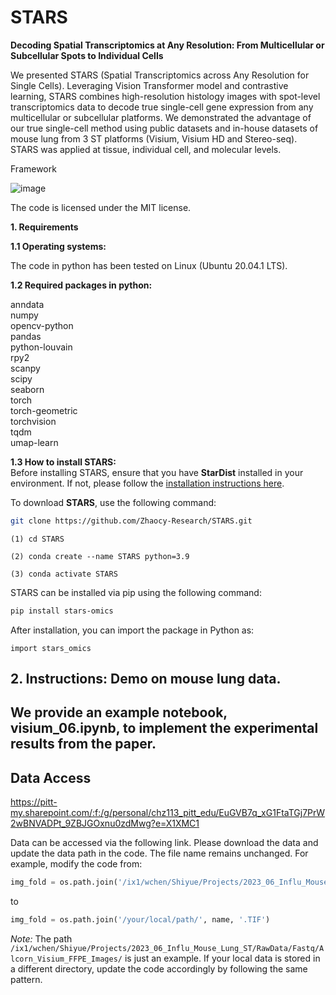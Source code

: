 # STARS
**Decoding Spatial Transcriptomics at Any Resolution: From Multicellular or Subcellular Spots to Individual Cells**

We presented STARS (Spatial Transcriptomics across Any Resolution for Single Cells). Leveraging Vision Transformer model and contrastive learning, STARS combines high-resolution histology images with spot-level transcriptomics data to decode true single-cell gene expression from any multicellular or subcellular platforms. We demonstrated the advantage of our true single-cell method using public datasets and in-house datasets of mouse lung from 3 ST platforms (Visium, Visium HD and Stereo-seq). STARS was applied at tissue, individual cell, and molecular levels.

Framework

![image](https://github.com/Zhaocy-Research/STARS/blob/main/STARS.png)

The code is licensed under the MIT license.




**1. Requirements**

**1.1 Operating systems:**

The code in python has been tested on Linux (Ubuntu 20.04.1 LTS).  

**1.2 Required packages in python:**

anndata   
numpy  
opencv-python   
pandas  
python-louvain  
rpy2  
scanpy  
scipy  
seaborn   
torch  
torch-geometric    
torchvision  
tqdm  
umap-learn  

**1.3 How to install STARS:**  
Before installing STARS, ensure that you have **StarDist** installed in your environment. If not, please follow the [installation instructions here](https://github.com/stardist/stardist).

To download **STARS**, use the following command:

```bash
git clone https://github.com/Zhaocy-Research/STARS.git
```

```
(1) cd STARS

(2) conda create --name STARS python=3.9

(3) conda activate STARS  
```
STARS can be installed via pip using the following command:

```bash
pip install stars-omics
```
After installation, you can import the package in Python as:
```
import stars_omics
```

## 2. Instructions: Demo on mouse lung data.

## We provide an example notebook, **visium_06.ipynb**, to implement the experimental results from the paper.

## Data Access
https://pitt-my.sharepoint.com/:f:/g/personal/chz113_pitt_edu/EuGVB7q_xG1FtaTGj7PrW2wBNVADPt_9ZBJGOxnu0zdMwg?e=X1XMC1

Data can be accessed via the following link. Please download the data and update the data path in the code. The file name remains unchanged. For example, modify the code from:

```python
img_fold = os.path.join('/ix1/wchen/Shiyue/Projects/2023_06_Influ_Mouse_Lung_ST/RawData/Fastq/Alcorn_Visium_FFPE_Images/', name + '.TIF')
```

to

```python
img_fold = os.path.join('/your/local/path/', name, '.TIF')
```

*Note:* The path `/ix1/wchen/Shiyue/Projects/2023_06_Influ_Mouse_Lung_ST/RawData/Fastq/Alcorn_Visium_FFPE_Images/` is just an example. If your local data is stored in a different directory, update the code accordingly by following the same pattern.






